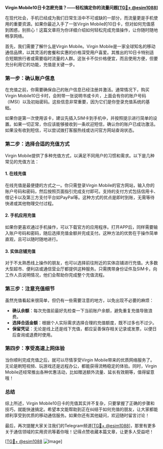 **Virgin Mobile10日卡怎麽充值？——轻松搞定你的流量问题[[TG💪+ @esim1088](https://t.me/s/esim1088)]**

在现代社会，手机已经成为我们日常生活中不可或缺的一部分，而流量更是手机使用的重要资源。如果你最近入手了一张Virgin Mobile的10日卡，但对如何充值感到困惑，别担心！这篇文章将为你详细介绍如何轻松完成充值操作，让你随时随地畅享网络。

首先，我们需要了解什么是Virgin Mobile。Virgin Mobile是一家全球知名的移动通信品牌，以其灵活的套餐和实惠的价格深受用户喜爱。其推出的10日卡特别适合短期旅行者或需要临时流量的人群。这张卡不仅价格便宜，而且使用方便，但要充分利用它的功能，充值是关键一步。

### 第一步：确认账户信息

在充值之前，你需要确保自己的账户信息已经注册并激活。通常情况下，购买Virgin Mobile10日卡时，会附带一张说明书或卡片，上面会有你的账户号码（IMSI）以及初始密码。这些信息非常重要，因为它们是你登录充值系统的基础。

如果你是第一次使用该卡，建议先插入SIM卡到手机中，并按照提示进行简单的设置。如果一切正常，你应该能够接收到一条欢迎短信，确认你的账户已成功激活。如果没有收到短信，可以尝试拨打客服热线或访问官方网站查询状态。

### 第二步：选择合适的充值方式

Virgin Mobile提供了多种充值方式，以满足不同用户的习惯和需求。以下是几种常见的充值方法：

#### 1. 在线充值

在线充值是最便捷的方式之一。你只需登录Virgin Mobile的官方网站，输入你的账户号码和密码，然后按照页面指引完成支付即可。支持的支付方式包括信用卡、借记卡以及第三方支付平台如PayPal等。这种方式的优点是即时到账，无需等待快递或其他物理交付过程。

#### 2. 手机应用充值

如果你更喜欢通过手机操作，可以下载官方的应用程序。打开APP后，同样需要输入账户号码和密码，随后选择充值金额并完成支付。这种方法的优势在于操作简单直观，且可以随时随地进行。

#### 3. 实体店铺充值

对于不太熟悉线上操作的朋友，也可以选择前往附近的实体店铺进行充值。大多数大型超市、便利店或通信营业厅都提供这种服务。只需携带身份证件及SIM卡，向工作人员说明情况，他们会帮助你完成整个充值流程。

### 第三步：注意充值细节

虽然充值看起来很简单，但仍有一些需要注意的地方，以免出现不必要的麻烦：

- **确认余额**：每次充值前最好先检查一下当前账户余额，避免重复充值导致浪费。
- **选择合适金额**：根据个人实际需求选择合理的充值额度，既不过多也不过少。
- **保留凭证**：无论是线上还是线下充值，都应妥善保存相关记录或发票，以便日后查询或退费时使用。

### 第四步：享受高速上网体验

当你顺利完成充值之后，就可以尽情享受Virgin Mobile带来的优质网络服务了。无论是刷短视频、玩游戏还是远程办公，都能获得流畅稳定的体验。同时，Virgin Mobile还经常推出各种优惠活动，比如赠送额外流量、延长有效期等，值得留意哦！

### 总结

综上所述，Virgin Mobile10日卡的充值其实并不复杂，只要掌握了正确的步骤和技巧，就能快速搞定。希望本文能帮助到正在纠结于如何充值的朋友，让大家都能顺利享受到优质的移动通信服务。如果你还有其他疑问，欢迎随时留言讨论！

最后，再次提醒大家关注我们的Telegram频道[[TG💪+ @esim1088](https://t.me/s/esim1088)]，那里有更多关于通信领域的实用资讯等着你哦！记得点赞收藏本篇文章，让更多人受益吧！

[[TG💪+ @esim1088](https://t.me/s/esim1088) ![Image](https://i.postimg.cc/4NQfJmqS/Snipaste-2025-05-13-00-14-12.png)]